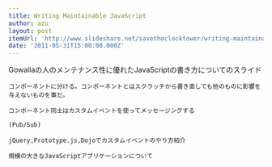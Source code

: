 ```yaml
---
title: Writing Maintainable JavaScript
author: azu
layout: post
itemUrl: 'http://www.slideshare.net/savetheclocktower/writing-maintainable-javascript'
date: '2011-05-31T15:00:00.000Z'
---
```

Gowallaの人のメンテナンス性に優れたJavaScriptの書き方についてのスライド

    コンポーネントに分ける。コンポーネントとはスクラッチから書き直しても他のものに影響を与えないものを事だ。

    コンポーネント同士はカスタムイベントを使ってメッセージングする

    (Pub/Sub)

    jQuery,Prototype.js,Dojoでカスタムイベントのやり方紹介

    規模の大きなJavaScriptアプリケーションについて

    

    

    


